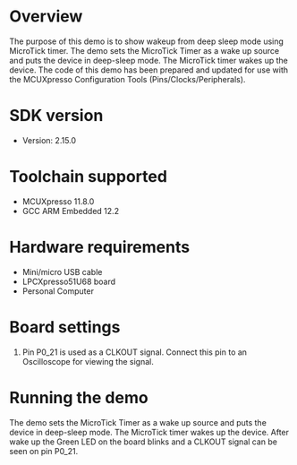 Overview
========
The purpose of this demo is to show wakeup from deep sleep mode using MicroTick timer.
The demo sets the MicroTick Timer as a wake up source and puts the device in deep-sleep mode. 
The MicroTick timer wakes up the device. 
The code of this demo has been prepared and updated for use with the MCUXpresso Configuration Tools (Pins/Clocks/Peripherals).

SDK version
===========
- Version: 2.15.0

Toolchain supported
===================
- MCUXpresso  11.8.0
- GCC ARM Embedded  12.2

Hardware requirements
=====================
- Mini/micro USB cable
- LPCXpresso51U68 board
- Personal Computer

Board settings
==============
1. Pin P0_21 is used as a CLKOUT signal. Connect this pin to an Oscilloscope for viewing the signal.

Running the demo
================
The demo sets the MicroTick Timer as a wake up source and puts the device in deep-sleep mode. 
The MicroTick timer wakes up the device. After wake up the Green LED on the board blinks and  a CLKOUT signal can be seen on pin P0_21.
